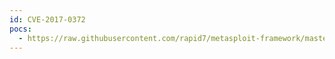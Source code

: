 ```yaml
---
id: CVE-2017-0372
pocs:
  - https://raw.githubusercontent.com/rapid7/metasploit-framework/master/modules/exploits/multi/http/mediawiki_syntaxhighlight.rb
---
```

